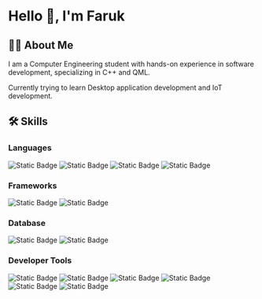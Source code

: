 # Hello 👋, I'm Faruk
## 👨‍🦱 About Me
I am a Computer Engineering student with hands-on experience in software development, specializing in C++ and QML.

Currently trying to learn Desktop application development and IoT development.

## 🛠️ Skills 

### Languages
![Static Badge](https://img.shields.io/badge/C-%23A8B9CC.svg?logo=c&logoColor=white) ![Static Badge](https://img.shields.io/badge/C%2B%2B-%2300599C.svg?logo=cplusplus) ![Static Badge](https://img.shields.io/badge/Java-%23007396.svg) ![Static Badge](https://img.shields.io/badge/Bash-%234EAA25.svg?logo=gnubash&logoColor=white)

### Frameworks
![Static Badge](https://img.shields.io/badge/Qt-%2341CD52.svg?logo=qt&logoColor=white) ![Static Badge](https://img.shields.io/badge/JavaFX-%23007396.svg?logoColor=white)  

### Database
![Static Badge](https://img.shields.io/badge/SQLite-%23003B57.svg?logo=sqlite&logoColor=white) ![Static Badge](https://img.shields.io/badge/MySQL-%234479A1.svg?logo=mysql&logoColor=white)

### Developer Tools
![Static Badge](https://img.shields.io/badge/Git-%23F05032.svg?logo=git&logoColor=white) ![Static Badge](https://img.shields.io/badge/Qt%20Creator-%2341CD52.svg?logo=qt&logoColor=white) ![Static Badge](https://img.shields.io/badge/VS%20Code-%230078d7.svg?logoColor=white) ![Static Badge](https://img.shields.io/badge/IntelliJ-%23000000.svg?logo=intellijidea&logoColor=white) ![Static Badge](https://img.shields.io/badge/SceneBuilder-%23FDB214.svg?logoColor=white) ![Static Badge](https://img.shields.io/badge/Linux-%23FCC624.svg?logo=linux&logoColor=white)

